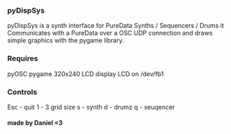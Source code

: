 ### pyDispSys
pyDispSys is a synth interface
for PureData Synths / Sequencers / Drums
it Communicates with a PureData over a OSC UDP
connection and draws simple graphics with
the pygame library.

### Requires
pyOSC
pygame
320x240 LCD display
LCD on /dev/fb1

### Controls
Esc - quit
1 - 3 grid size
s - synth
d - drumz
q - seuqencer

#### made by Daniel <3
